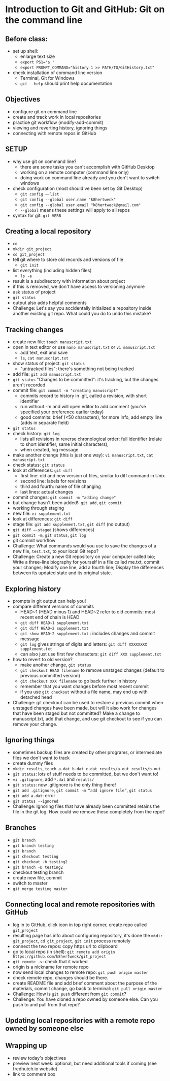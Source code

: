 # Introduction to Git and GitHub: Git on the command line

##  Before class:

* set up shell:
	* enlarge text size
	* `export PS1='$ '`
	* `export PROMPT_COMMAND="history 1 >> PATH/TO/GitHistory.txt"`
* check installation of command line version
	* Terminal, Git for Windows
	* `git --help` should print help documentation


## Objectives

* configure git on command line
* create and track work in local repositories
* practice git workflow (modify-add-commit)
* viewing and reverting history, ignoring things
* connecting with remote repos in GitHub


## SETUP

* why use git on command line?
	* there are some tasks you can't accomplish with GitHub Desktop
	* working on a remote computer (command line only)
	* doing work on command line already and you don't want to switch windows
* check configuration (most should've been set by Git Desktop)
	* `git config –-list`
	* `git config --global user.name "k8hertweck"`
	* `git config --global user.email "k8hertweck@gmail.com"`
	* `--global` means these settings will apply to all repos
* syntax for git: `git VERB`


## Creating a local repository

* `cd`
* `mkdir git_project`
* `cd git_project`
* tell git where to store old records and versions of file
	* `git init`
* list everything (including hidden files)
	* `ls -a`
* result is a subdirectory with information about project
* if this is removed, we don't have access to versioning anymore
* ask status of project
* `git status`
* output also adds helpful comments
* Challenge: Let's say you accidentally initialized a repository inside another existing git repo. What could you do to undo this mistake?


## Tracking changes

* create new file: `touch manuscript.txt`
* open in text editor or use `nano manuscript.txt` or `vi manuscript.txt`
	* add text, exit and save
	* `ls`, `cat manuscript.txt`
* show status of project: `git status`
	* "untracked files": there's something not being tracked
* add file: `git add manuscript.txt`
* `git status` "Changes to be committed": it's tracking, but the changes aren't recorded
* commit file: `git commit -m "creating manuscript"`
	* commits record to history in .git, called a revision, with short identifier
	* run without -m and will open editor to add comment (you've specified your preference earlier today)
	* good commits: brief (<50 characters), for more info, add empty line (adds in separate field)
* `git status`
* check history: `git log`
	* lists all revisions in reverse chronological order: full identifier (relate to short identifier, same initial characters),
	* when created, log message
* make another change (this is just one way): `vi manuscript.txt`, `cat manuscript.txt`
* check status: `git status`
* look at differences: `git diff`
	* first line: old and new version of files, similar to diff command in Unix
	* second line: labels for revisions
	* third and fourth: name of file changing
	* last lines: actual changes
* commit changes: `git commit -m "adding change"`
* but change hasn't been added!: `git add`, `git commit`
* working through staging
* new file: `vi supplement.txt`
* look at differences: `git diff`
* stage file: `git add supplement.txt`, `git diff` (no output)
* `git diff –-staged` (shows differences)
* `git commit -m`, `git status`, `git log`
* git commit workflow
* Challenge: What commands would you use to save the changes of a new file, `test.txt`, to your local Git repo?
* Challenge: Create a new Git repository on your computer called bio; Write a three-line biography for yourself in a file called me.txt, commit your changes; Modify one line, add a fourth line; Display the differences between its updated state and its original state.


## Exploring history

* prompts in git output can help you!
* compare different versions of commits
	* HEAD~1 (HEAD minus 1) and HEAD~2 refer to old commits: most recent end of chain is HEAD
	* `git diff HEAD~1 supplement.txt`
	* `git diff HEAD~2 supplement.txt`
	* `git show HEAD~2 supplement.txt` : includes changes and commit message
	* `git log` gives strings of digits and letters: `git diff XXXXXXXX supplement.txt`
	* can also just use first few characters: `git diff XXX supplement.txt`
* how to revert to old version?
	* make another change, `git status`
	* `git checkout HEAD filename` to remove unstaged changes (default to previous committed version)
	* `git checkout XXX filename` to go back further in history
	* remember that you want changes before most recent commit
	* if you use `git checkout` without a file name, may end up with detached head
* Challenge: git checkout can be used to restore a previous commit when unstaged changes have been made, but will it also work for changes that have been staged but not committed? Make a change to manuscript.txt, add that change, and use git checkout to see if you can remove your change.


## Ignoring things

* sometimes backup files are created by other programs, or intermediate files we don't want to track
* create dummy files
* `mkdir results`, `touch a.dat b.dat c.dat results/a.out results/b.out`
* `git status`: lots of stuff needs to be committed, but we don't want to!
* `vi .gitignore`, add `*.dat` and `results/`
* `git status`: now .gitignore is the only thing there!
* `git add .gitignore`, `git commit -m “add ignore file”`, `git status`
* `git add a.dat`: error
* `git status --ignored`
* Challenge: Ignoring files that have already been committed retains the file in the git log. How could we remove these completely from the repo?


## Branches

* `git branch`
* `git branch testing`
* `git branch`
* `git checkout testing`
* `git checkout -b testing2`
* `git branch -D testing2`
* checkout testing branch
* create new file, commit
* switch to master
* `git merge testing master`


## Connecting local and remote repositories with GitHub

* log in to GitHub, click icon in top right corner, create repo called `git_project`
* resulting page has info about configuring repository, it's done the `mkdir git_project`, `cd git_project`, `git init` process remotely
* connect the two repos: copy https url to clipboard
* go to local repo (in shell): `git remote add origin https://github.com/k8hertweck/git_project`
* `git remote -v`: check that it worked
* origin is a nickname for remote repo
* now send local changes to remote repo: `git push origin master`
* check remote repo, changes should be there.
* create README file and add brief comment about the purpose of the materials, commit change, go back to terminal: `git pull origin master`
* Challenge: How is `git push` different from `git commit`?
* Challenge: You have cloned a repo owned by someone else. Can you push to and pull from that repo?


## Updating local repositories with a remote repo owned by someone else


## Wrapping up

* review today's objectives
* preview next week: optional, but need additional tools if coming (see fredhutch.io website)
* link to comment box
